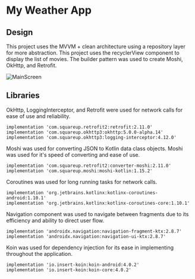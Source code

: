 # My Weather App

## Design
This project uses the MVVM + clean architecture using a repository layer for more abstraction. 
This project uses the recyclerView component to display the list of movies. 
The builder pattern was used to create Moshi, OkHttp, and Retrofit.

![MainScreen](https://github.com/user-attachments/assets/b055b2f8-1517-478d-ac0a-2a2b2db8ad92)

## Libraries
OkHttp, LoggingInterceptor, and Retrofit were used for network calls for ease of use and reliability.
```
implementation 'com.squareup.retrofit2:retrofit:2.11.0'
implementation 'com.squareup.okhttp3:okhttp:5.0.0-alpha.14'
implementation 'com.squareup.okhttp3:logging-interceptor:4.12.0'
```

Moshi was used for converting JSON to Kotlin data class objects.
Moshi was used for it's speed of converting and ease of use.
```
implementation 'com.squareup.retrofit2:converter-moshi:2.11.0'
implementation 'com.squareup.moshi:moshi-kotlin:1.15.2'
```

Coroutines was used for long running tasks for network calls.
```
implementation 'org.jetbrains.kotlinx:kotlinx-coroutines-android:1.10.1'
implementation 'org.jetbrains.kotlinx:kotlinx-coroutines-core:1.10.1'
```

Navigation component was used to navigate between fragments due to its efficiency and ability
to direct user flow.
```
implementation 'androidx.navigation:navigation-fragment-ktx:2.8.7'
implementation 'androidx.navigation:navigation-ui-ktx:2.8.7'
```

Koin was used for dependency injection for its ease in implementing throughout the application.
```
implementation 'io.insert-koin:koin-android:4.0.2'
implementation 'io.insert-koin:koin-core:4.0.2'
```
